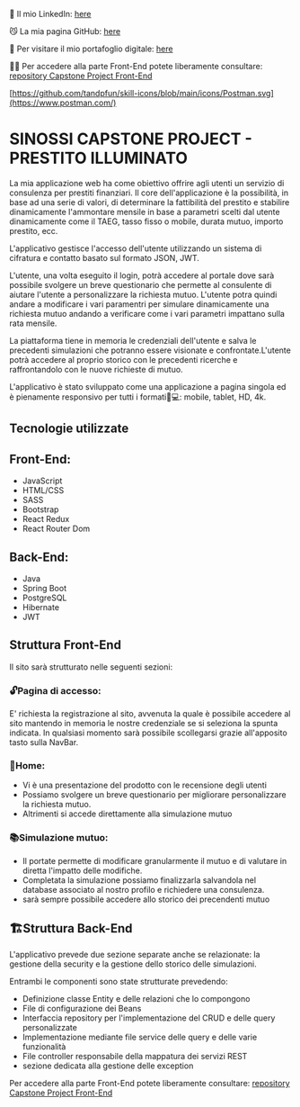 
🔗 Il mio LinkedIn: [here](https://www.linkedin.com/in/antonio-vallerga-2612a468/)

😼 La mia pagina GitHub: [here](https://github.com/Vallerga)

🍳 Per visitare il mio portafoglio digitale: [here](https://portfolio-git-master-vallerga.vercel.app/)

👨‍💻 Per accedere alla parte Front-End potete liberamente consultare: [repository Capstone Project Front-End](https://github.com/Vallerga/Capstone_Project_FE.git)

[https://github.com/tandpfun/skill-icons/blob/main/icons/Postman.svg](https://www.postman.com/)

# SINOSSI CAPSTONE PROJECT - **PRESTITO ILLUMINATO**

La mia applicazione web ha come obiettivo offrire agli utenti un servizio di consulenza per prestiti finanziari. Il core dell'applicazione è la possibilità, in base ad una serie di valori, di determinare la fattibilità del prestito e stabilire dinamicamente l'ammontare mensile in base a parametri scelti dal utente dinamicamente come il TAEG, tasso fisso o mobile, durata mutuo, importo prestito, ecc.

L'applicativo gestisce l'accesso dell'utente utilizzando un sistema di cifratura e contatto basato sul formato JSON, JWT. 

L'utente, una volta eseguito il login, potrà accedere al portale dove sarà possibile svolgere un breve questionario che permette al consulente di aiutare l'utente a personalizzare la richiesta mutuo. L'utente potra quindi andare a modificare i vari paramentri per simulare dinamicamente una richiesta mutuo andando a verificare come i vari parametri impattano sulla rata mensile.

La piattaforma tiene in memoria le credenziali dell'utente e salva le precedenti simulazioni che potranno essere visionate e confrontate.L'utente potrà accedere al proprio storico con le precedenti ricerche e raffrontandolo con le nuove richieste di mutuo.

L'applicativo è stato sviluppato come una applicazione a pagina singola ed è pienamente responsivo per tutti i formati📱💻: mobile, tablet, HD, 4k.

## Tecnologie utilizzate
## Front-End:

- JavaScript
- HTML/CSS
- SASS
- Bootstrap
- React Redux
- React Router Dom

## Back-End:
- Java
- Spring Boot
- PostgreSQL
- Hibernate
- JWT

## Struttura Front-End

Il sito sarà strutturato nelle seguenti sezioni:

### 🔓Pagina di accesso:
E' richiesta la registrazione al sito, avvenuta la quale è possibile accedere al sito mantendo in memoria le nostre credenziale se si seleziona la spunta indicata. In qualsiasi momento sarà possibile scollegarsi grazie all'apposito tasto sulla NavBar.

### 🏡Home:
- Vi è una presentazione del prodotto con le recensione degli utenti
- Possiamo svolgere un breve questionario per migliorare personalizzare la richiesta mutuo.
- Altrimenti si accede direttamente alla simulazione mutuo

### 📚Simulazione mutuo:
- Il portate permette di modificare granularmente il mutuo e di valutare in diretta l'impatto delle modifiche.
- Completata la simulazione possiamo finalizzarla salvandola nel database associato al nostro profilo e richiedere una consulenza.
- sarà sempre possibile accedere allo storico dei precendenti mutuo

## 🏗Struttura Back-End

L'applicativo prevede due sezione separate anche se relazionate: la gestione della security e la gestione dello storico delle simulazioni.

Entrambi le componenti sono state strutturate prevedendo:
- Definizione classe Entity e delle relazioni che lo compongono
- File di configurazione dei Beans
- Interfaccia repository per l'implementazione del CRUD e delle query personalizzate
- Implementazione mediante file service delle query e delle varie funzionalità
- File controller responsabile della mappatura dei servizi REST
- sezione dedicata alla gestione delle exception

Per accedere alla parte Front-End potete liberamente consultare: [repository Capstone Project Front-End](https://github.com/Vallerga/Capstone_Project_FE.git)
